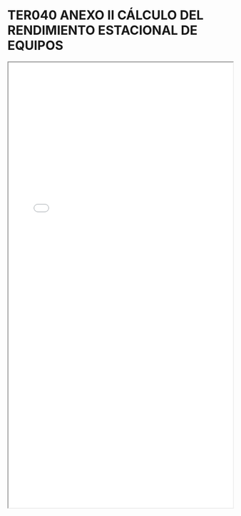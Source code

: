 # TER040 ANEXO II CÁLCULO DEL RENDIMIENTO ESTACIONAL DE EQUIPOS

<iframe src="../TER040 ANEXO II CÁLCULO DEL RENDIMIENTO ESTACIONAL DE EQUIPOS.pdf" width="100%" height="1000px"></iframe>
